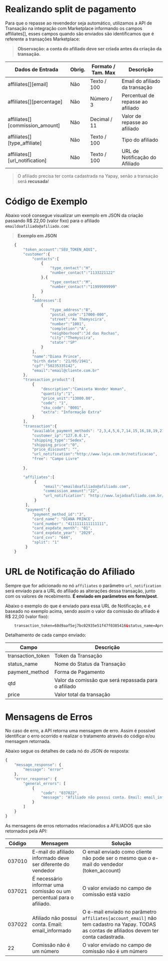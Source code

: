 # Realizando split de pagamento

Para que o repasse ao revendedor seja automático, utilizamos a API de Transação na integração com Marketplace informando os campos affiliates[], esses campos quando são enviados são identificamos que é referente a transações Marketplace:

> **Observação: a conta do afiliado deve ser criada antes da criação da transação.**


| Dados de Entrada                      |  Obrig.  | Formato / Tam. Max   | Descrição                             |
|---------------------------------------|----------|----------------------|---------------------------------------|
|   affiliates[][email]                 |   Não    | Texto / 100          | Email do afiliado da transação        |
|   affiliates[][percentage]            |   Não    | Número / 3           | Percentual de repasse ao afiliado     |
|   affiliates[][commission_amount]     |   Não    | Decimal / 11         | Valor de repasse ao afiliado          |
|   affiliates[][type_affiliate]        |   Não    | Texto / 100          | Tipo do afiliado                      |
|   affiliates[][url_notification]      |   Não    | Texto / 100          | URL de Notificação do Afiliado        |




> O afiliado precisa ter conta cadastrada na Yapay, senão a transação será **recusada**!



# Código de Exemplo

Abaixo você consegue visualizar um exemplo em JSON da criação passando R$ 22,00 (valor fixo) para o afiliado `emaildoafiliado@afiliado.com`:


> **Exemplo em JSON**

```javascript
    {  
        "token_account":"SEU_TOKEN_AQUI",
        "customer":{  
            "contacts":[  
                {  
                    "type_contact":"H",
                    "number_contact":"1133221122"
                },{  
                    "type_contact":"M",
                    "number_contact":"11999999999"
                }         
            ],
            "addresses":[  
                {  
                    "type_address":"B",
                    "postal_code":"17000-000",
                    "street":"Av Themyscira",
                    "number":"1001",
                    "completion":"A",
                    "neighborhood":"Jd das Rochas",
                    "city":"Themyscira",
                    "state":"SP"
                }
            ],
            "name":"Diana Prince",
            "birth_date": "21/05/1941",
            "cpf":"50235335142",
            "email":"email@cliente.com.br"
        },
        "transaction_product":[  
            {  
                "description":"Camiseta Wonder Woman",
                "quantity":"1",
                "price_unit":"13000.00",
                "code": "1",
                "sku_code": "0001",
                "extra": "Informação Extra"
            }
        ],
        "transaction":{  
            "available_payment_methods": "2,3,4,5,6,7,14,15,16,18,19,21,22,23,27",
            "customer_ip":"127.0.0.1",
            "shipping_type":"Sedex",
            "shipping_price":"0",
            "price_discount": "",
            "url_notification":"http://www.loja.com.br/notificacao",
            "free": "Campo Livre"      
            
        },

        "affiliates":[  
             {  
                 "email":"emaildoafiliado@afiliado.com",
                 "commission_amount":"22",
                 "url_notification": "http://www.lojadoafiliado.com.br/notificacao" 
             }
         ],
         "payment":{  
            "payment_method_id":"3",
            "card_name": "DIANA PRINCE",
            "card_number": "4111111111111111",
            "card_expdate_month": "01",
            "card_expdate_year": "2029",
            "card_cvv": "644",
            "split": "1"
         }
    }

```



# URL de Notificação do Afiliado

Sempre que for adicionado no nó `affiliates` o parâmetro `url_notification` será enviado para a URL do afiliado as alterações dessa transação, junto com os valores de recebimento. **É enviado em parâmetros em form/post**.


Abaixo o exemplo do que é enviado para essa URL de Notificação, e é baseado no exemplo acima, sendo assim o valor da comissão do afiliado é R$ 22,00 (valor fixo):


```html
    transaction_token=68d9aaf5ej7bc02935e51f47f0385416&status_name=Aprovada&payment_method=Boleto%20Bancario&qtd=22.0&price=13000.0
```

Detalhamento de cada campo enviado:

| Campo              |  Descrição                                           |  
|--------------------|------------------------------------------------------|
|  transaction_token | Token da Transação                                   |
|  status_name       | Nome do Status da Transação                          |
|  payment_method    | Forma de Pagamento                                   |
|  qtd               | Valor da comissão que será repassada para o afiliado |
|  price             | Valor total da transação                             |





# Mensagens de Erros

No caso de erro, a API retorna uma mensagem de erro. Assim é possível identificar o erro ocorrido e realizar o tratamento através do código e/ou mensagem retornada.

Abaixo segue os detalhes de cada nó do JSON de resposta:


```javascript
{
    "message_response": {
        "message": "error"
    },
    "error_response": {
        "general_errors": [
            {
                "code": "037022",
                "message": "Afiliado não possui conta. Email: email_informado"
            }
        ]
    }
}
```


As mensagens de erros retornados relacionados a AFILIADOS que são retornados pela API:

| Código    |  Mensagem                                        | Solução                                               |
|-----------|--------------------------------------------------|-------------------------------------------------------|
|  037010   |     E-mail do afiliado informado deve ser diferente do vendedor                         | O email enviado como cliente não pode ser o mesmo que o e-mail do vendedor (token_account) |
|  037021   |     É necessário informar uma comissão ou um percentual para o afiliado.                         | O valor enviado no campo de comissão está vazio |
|  037022   |     Afiliado não possui conta. Email: email_informado                         | O e-mail enviado no parâmetro `affiliates[account_email]` não tem cadastro na Yapay. TODAS as contas de afiliados devem ter conta cadastrada. |
| 22 | Comissão não é um número | O valor enviado no campo de comissão não é um número |

